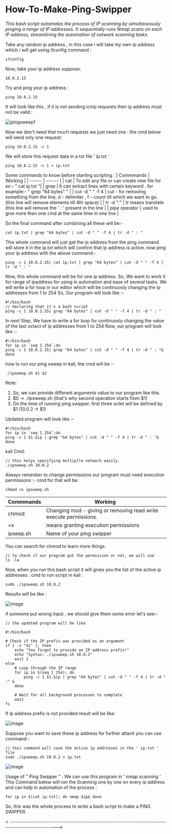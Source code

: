 # How-To-Make-Ping-Swipper
_This bash script automates the process of IP scanning by simultaneously pinging a range of IP addresses. It sequentially runs Nmap scans on each IP address, streamlining the automation of network scanning tasks._

Take any random ip address , in this case i will take my own ip address which i will get using ifconfig command :

```
ifconfig
```
Now, take your ip address suppose: 
```
10.0.2.15
```
Try and ping your ip address :

```
ping 10.0.2.15
```


It will look like this , if it is not sending icmp requests then ip address must not be valid :

![pingsweep1](https://github.com/user-attachments/assets/2119254d-e1e7-4262-a9a9-640b978d86ea)

Now we don't need that much requests we just need one :
the cmd below will send only one request:

```
ping 10.0.2.15 -c 1
```

We will store this request data in a txt file ' ip.txt '

```
ping 10.0.2.15 -c 1 > ip.txt 
```

Some commands to know before starting scripting :
| Commmands                   | Working |
| ------                      | ------ |
| cat                         | To edit any file or can create new file for ex:- " cat ip.txt "|
| grep                        | It can extract lines with certain keyword . for example:- " grep "64 bytes" " |
| cut -d " " -f 4             | cut - for removing something from the line, d - delimiter , f - count till which we want to go. (this line will remove elements till 4th space) |
| tr -d ":"                   | tr means translate (this line will remove the ' : ' present in the line |
|  pipe operator         | used to give more than one cmd at the same time in one line |

So the final command after combining all these will be:-

```
cat ip.txt | grep "64 bytes" | cut -d " " -f 4 | tr -d " : "
```

This whole command will just get the ip address from the ping command will store it in the ip.txt which will confirm that ip address is active.
now ping your ip address with the above command:-

```
ping -c 1 10.0.2.15| cat ip.txt | grep "64 bytes" | cut -d " " -f 4 | tr -d " : "
```
Now, this whole command will be for one ip address. So, We want to work it for range of ipaddress for using in automation and ease of several tasks.
We will write a for loop in our editor which will be continuosly changing the ip addresses from 1 to 254 So, Our program will look like :-

```
#!/bin/bash
// declaring that it's a bash script
ping -c 1 10.0.2.15| grep "64 bytes" | cut -d " " -f 4 | tr -d " : "
```
In next Step, We have to write a for loop for continuosly changing the value of the last octect of ip addresses from 1 to 254
Now, our program will look like :-

```
#!/bin/bash
for ip in `seq 1 254`;do
ping -c 1 10.0.2.15| grep "64 bytes" | cut -d " " -f 4 | tr -d " : "&
done
```
how to run our ping sweep in kali, the cmd will be :-
```
./ipsweep.sh $1 $2 
```
Note:
 1. So, we can provide different arguments value to our program like this.
 2. $0 ->  ./ipsweep.sh  (that's why second operation starts from $1)
 3. On the time of running ping swipper: first three octet will be defined by $1 (10.0.2 -> $1)
 
Updated program will look like :-

```
#!/bin/bash
for ip in `seq 1 254`;do
ping -c 1 $1.$ip | grep "64 bytes" | cut -d " " -f 4 | tr -d " : "&
done
```
kali Cmd:
```
// this helps specifying multiplle network easily.
./ipsweep.sh 10.0.2
```

Always remenber to change permissions our program must need execution permissions :-
cmd for that will be:
```
chmod +x ipsweep.sh
```
| Commmands | Working |                 
| ------ | ------ |
| chmod | Changing mod - giving or removing read write execute permissions. |
| +x | means granting execution permissions  |
| ipseep.sh  | Name of your ping swipper |



You can search for chmod to learn more things.

```
// to check if our program got the permission or not, we will use
ls -la
```
Now, when you run this bash script it will gives you the list of the active ip addresses :
cmd to run script in kali :
```
sudo ./ipsweep.sh 10.0.2

```
Results will be like :

![image](https://github.com/user-attachments/assets/6dfe11fb-8a8e-45ae-bdc7-e4d8c6ceaed7)

if someone put wrong input , we should give them some error let's see:-
```
// the updated program will be like

#!/bin/bash

# Check if the IP prefix was provided as an argument
if [ -z "$1" ]; then
    echo "You forgot to provide an IP address prefix!"
    echo "Syntax: ./ipsweep.sh 10.0.2"
    exit 1
else
    # Loop through the IP range
    for ip in $(seq 1 254); do
        ping -c 1 $1.$ip | grep "64 bytes" | cut -d " " -f 4 | tr -d " :" &
    done

    # Wait for all background processes to complete
    wait
fi

```
If ip address prefix is not provided result will be like:

![image](https://github.com/user-attachments/assets/894de7f1-0d9a-460a-94db-b5a0d5ae561a)

Suppose you want to save these ip address for further attack you can use command:-
```
// this command will save the active ip addresses in the ' ip.txt ' file 
sudo ./ipsweep.sh 10.0.2 > ip.txt

```

![image](https://github.com/user-attachments/assets/e1388f45-0e41-472b-ab2b-659b2d18daae)

Usage of " Ping Swipper " :
We can use this program in ' nmap scanning ' This Command below will run the Scanning one by one on every ip address and can help in automation of the process :
```
for ip in $(cat ip.txt); do nmap $ip& done
```
So, this was the whole process to write a bash script to make a PING SWIPPER.


< ----------------------------------------------------------------------------------------------------->



